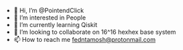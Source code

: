 - 👋 Hi, I’m @PointendClick
- 👀 I’m interested in People
- 🌱 I’m currently learning Qiskit
- 💞️ I’m looking to collaborate on 16^16 hexhex base system
- 📫 How to reach me fedntamosh@protonmail.com

<!---
PointendClick/PointendClick is a ✨ special ✨ repository because its `README.md` (this file) appears on your GitHub profile.
You can click the Preview link to take a look at your changes.
--->
